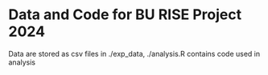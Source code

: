 # Data and Code for BU RISE Project 2024

Data are stored as csv files in ./exp_data, ./analysis.R contains code used in analysis
